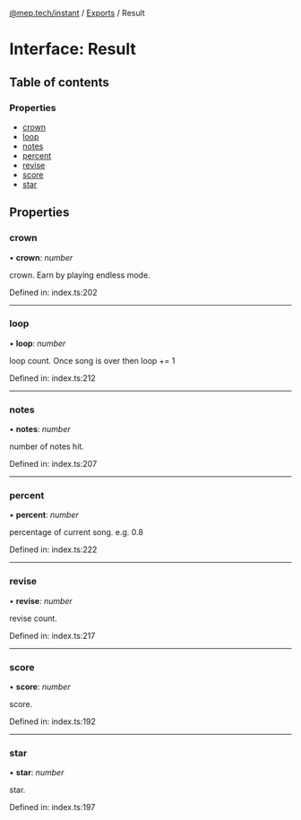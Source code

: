 [@mep.tech/instant](../DOCS.md) / [Exports](../modules.md) / Result

# Interface: Result

## Table of contents

### Properties

- [crown](result.md#crown)
- [loop](result.md#loop)
- [notes](result.md#notes)
- [percent](result.md#percent)
- [revise](result.md#revise)
- [score](result.md#score)
- [star](result.md#star)

## Properties

### crown

• **crown**: *number*

crown. Earn by playing endless mode.

Defined in: index.ts:202

___

### loop

• **loop**: *number*

loop count. Once song is over then loop += 1

Defined in: index.ts:212

___

### notes

• **notes**: *number*

number of notes hit.

Defined in: index.ts:207

___

### percent

• **percent**: *number*

percentage of current song. e.g. 0.8

Defined in: index.ts:222

___

### revise

• **revise**: *number*

revise count.

Defined in: index.ts:217

___

### score

• **score**: *number*

score.

Defined in: index.ts:192

___

### star

• **star**: *number*

star.

Defined in: index.ts:197
